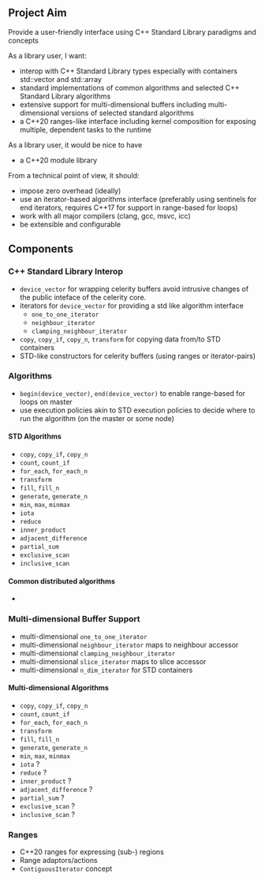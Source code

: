 ## Project Aim

Provide a user-friendly interface using C++ Standard Library paradigms and concepts

As a library user, I want:

- interop with C++ Standard Library types especially with containers std::vector and std::array
- standard implementations of common algorithms and selected C++ Standard Library algorithms
- extensive support for multi-dimensional buffers including multi-dimensional versions of selected standard algorithms
- a C++20 ranges-like interface including kernel composition for exposing multiple, dependent tasks to the runtime

As a library user, it would be nice to have

- a C++20 module library

From a technical point of view, it should:

- impose zero overhead (ideally)
- use an iterator-based algorithms interface (preferably using sentinels for end iterators, requires C++17 for support in range-based for loops)
- work with all major compilers (clang, gcc, msvc, icc)
- be extensible and configurable

## Components

### C++ Standard Library Interop

- `device_vector` for wrapping celerity buffers avoid intrusive changes of the public inteface of the celerity core.
- iterators for `device_vector` for providing a std like algorithm interface
  - `one_to_one_iterator`
  - `neighbour_iterator`
  - `clamping_neighbour_iterator`
- `copy`, `copy_if`, `copy_n`, `transform` for copying data from/to STD containers
- STD-like constructors for celerity buffers (using ranges or iterator-pairs)

### Algorithms

- `begin(device_vector)`, `end(device_vector)` to enable range-based for loops on master
- use execution policies akin to STD execution policies to decide where to run the algorithm (on the master or some node)

#### STD Algorithms

- `copy`, `copy_if`, `copy_n`
- `count`, `count_if`
- `for_each`, `for_each_n`
- `transform`
- `fill`, `fill_n`
- `generate`, `generate_n`
- `min`, `max`, `minmax`
- `iota`
- `reduce`
- `inner_product`
- `adjacent_difference`
- `partial_sum`
- `exclusive_scan`
- `inclusive_scan`

#### Common distributed algorithms

-

### Multi-dimensional Buffer Support

- multi-dimensional `one_to_one_iterator`
- multi-dimensional `neighbour_iterator` maps to neighbour accessor
- multi-dimensional `clamping_neighbour_iterator`
- multi-dimensional `slice_iterator` maps to slice accessor
- multi-dimensional `n_dim_iterator` for STD containers

#### Multi-dimensional Algorithms

- `copy`, `copy_if`, `copy_n`
- `count`, `count_if`
- `for_each`, `for_each_n`
- `transform`
- `fill`, `fill_n`
- `generate`, `generate_n`
- `min`, `max`, `minmax`
- `iota` ?
- `reduce` ?
- `inner_product` ?
- `adjacent_difference` ?
- `partial_sum` ?
- `exclusive_scan` ?
- `inclusive_scan` ?

### Ranges

- C++20 ranges for expressing (sub-) regions
- Range adaptors/actions
- `ContiguousIterator` concept